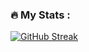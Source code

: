 ### :fire: My Stats :
[![GitHub Streak](https://github-readme-streak-stats.herokuapp.com?user=Ryu-ko&theme=halloween)](https://git.io/streak-stats)
